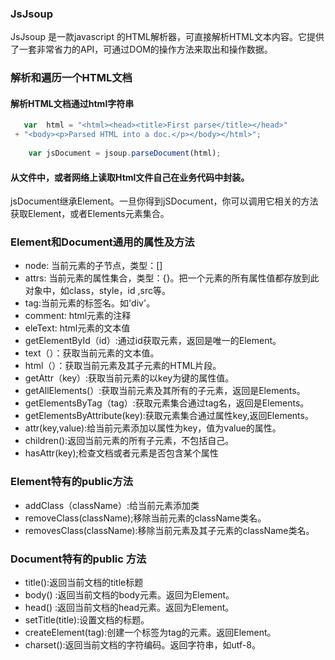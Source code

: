  ### JsJsoup
JsJsoup 是一款javascript 的HTML解析器，可直接解析HTML文本内容。它提供了一套非常省力的API，可通过DOM的操作方法来取出和操作数据。

### 解析和遍历一个HTML文档

#### 解析HTML文档通过html字符串

```javascript
   var  html = "<html><head><title>First parse</title></head>"
 + "<body><p>Parsed HTML into a doc.</p></body></html>";
  
    var jsDocument = jsoup.parseDocument(html);
```
#### 从文件中，或者网络上读取Html文件自己在业务代码中封装。

jsDocument继承Element。一旦你得到jSDocument，你可以调用它相关的方法获取Element，或者Elements元素集合。

### Element和Document通用的属性及方法
 + node: 当前元素的子节点，类型：[]
 + attrs: 当前元素的属性集合，类型：{}。把一个元素的所有属性值都存放到此对象中，如class，style，id ,src等。
 + tag:当前元素的标签名。如'div'。
 + comment: html元素的注释
 + eleText: html元素的文本值
 + getElementById（id）:通过id获取元素，返回是唯一的Element。
 + text（）：获取当前元素的文本值。
 + html（）：获取当前元素及其子元素的HTML片段。
 + getAttr（key）:获取当前元素的以key为键的属性值。
 + getAllElements(）:获取当前元素及其所有的子元素，返回是Elements。
 + getElementsByTag（tag）:获取元素集合通过tag名，返回是Elements。
 + getElementsByAttribute(key):获取元素集合通过属性key,返回Elements。
 + attr(key,value):给当前元素添加以属性为key，值为value的属性。
 + children():返回当前元素的所有子元素，不包括自己。
 + hasAttr(key);检查文档或者元素是否包含某个属性 

### Element特有的public方法
+ addClass（className）:给当前元素添加类
+ removeClass(className);移除当前元素的className类名。
+ removesClass(className):移除当前元素及其子元素的className类名。


### Document特有的public 方法
+ title():返回当前文档的title标题
+ body() :返回当前文档的body元素。返回为Element。
+ head() :返回当前文档的head元素。返回为Element。
+ setTitle(title):设置文档的标题。
+ createElement(tag):创建一个标签为tag的元素。返回Element。
+ charset():返回当前文档的字符编码。返回字符串，如utf-8。

